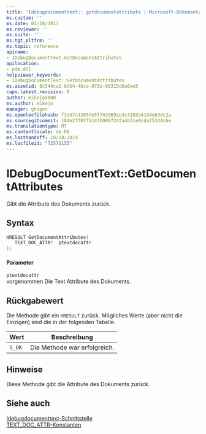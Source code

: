 ```yaml
---
title: 'Idebugdocumenttext:: getdocumentattribute | Microsoft-Dokumentation'
ms.custom: ''
ms.date: 01/18/2017
ms.reviewer: ''
ms.suite: ''
ms.tgt_pltfrm: ''
ms.topic: reference
apiname:
- IDebugDocumentText.GetDocumentAttributes
apilocation:
- pdm.dll
helpviewer_keywords:
- IDebugDocumentText::GetDocumentAttributes
ms.assetid: 8c544ca1-8db4-4bca-973e-09315d9a0ee5
caps.latest.revision: 8
author: mikejo5000
ms.author: mikejo
manager: ghogen
ms.openlocfilehash: f3a97c42037e5f7439692e3c3185b4194e63dc2a
ms.sourcegitcommit: 184e2ff0ff514fb980724fa4b51e0cda753d4c6e
ms.translationtype: MT
ms.contentlocale: de-DE
ms.lasthandoff: 10/18/2019
ms.locfileid: "72572155"
---
```

# <a name="idebugdocumenttextgetdocumentattributes"></a>IDebugDocumentText::GetDocumentAttributes
Gibt die Attribute des Dokuments zurück.  
  
## <a name="syntax"></a>Syntax  
  
```cpp
HRESULT GetDocumentAttributes(  
   TEXT_DOC_ATTR*  ptextdocattr  
);  
```  
  
#### <a name="parameters"></a>Parameter  
 `ptextdocattr`  
 vorgenommen Die Text Attribute des Dokuments.  
  
## <a name="return-value"></a>Rückgabewert  
 Die Methode gibt ein `HRESULT` zurück. Mögliches Werte (aber nicht die Einzigen) sind die in der folgenden Tabelle.  
  
|Wert|Beschreibung|  
|-----------|-----------------|  
|`S_OK`|Die Methode war erfolgreich.|  
  
## <a name="remarks"></a>Hinweise  
 Diese Methode gibt die Attribute des Dokuments zurück.  
  
## <a name="see-also"></a>Siehe auch  
 [Idebugdocumenttext-Schnittstelle](../../winscript/reference/idebugdocumenttext-interface.md)   
 [TEXT_DOC_ATTR-Konstanten](../../winscript/reference/text-doc-attr-constants.md)